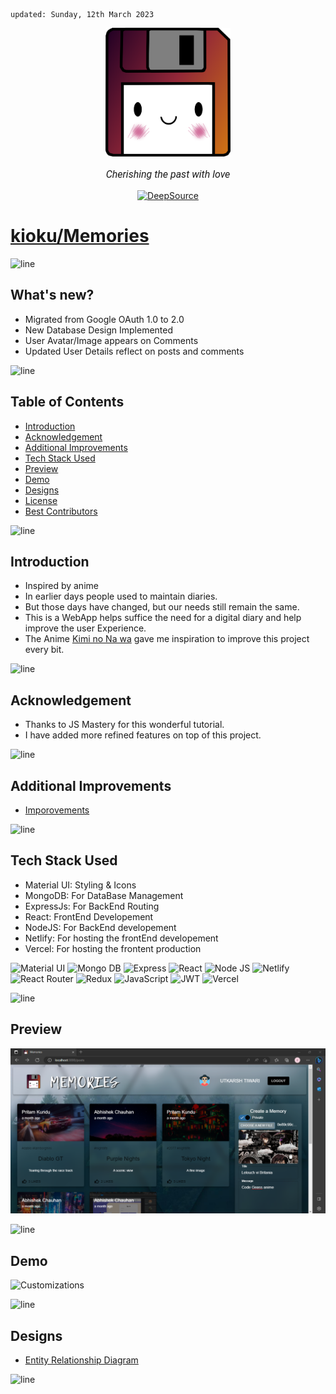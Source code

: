     updated: Sunday, 12th March 2023

<div align=center>
    <a href="https://memories-pritam.vercel.app">
        <img width=200 src="assets/icon.png" alt="Memories">
    </a>
    <p style="font-family: roboto, calibri; font-size:12pt; font-style:italic"> Cherishing the past with love </p>
    <a href="https://deepsource.io/gh/warmachine028/memories/?ref=repository-badge">
        <img src="https://deepsource.io/gh/warmachine028/memories.svg/?label=active+issues&show_trend=true&token=yo-jfXJvA6yZ9Kbag8WQCuj2)](https://deepsource.io/gh/warmachine028/memories/?ref=repository-badge" alt="DeepSource">
    </a>
</div>

# [kioku/Memories](http://localhost:3000/posts)

![line]

## What's new?

-   Migrated from Google OAuth 1.0 to 2.0
-   New Database Design Implemented
-   User Avatar/Image appears on Comments
-   Updated User Details reflect on posts and comments

![line]

## Table of Contents

-   [Introduction](#introduction)
-   [Acknowledgement](#acknowledgement)
-   [Additional Improvements](#additional-improvements)
-   [Tech Stack Used](#tech-stack-used)
-   [Preview](#preview)
-   [Demo](#demo)
-   [Designs](#designs)
-   [License](#license)
-   [Best Contributors](#best-contributors)

![line]

## Introduction

-   Inspired by anime
-   In earlier days people used to maintain diaries.
-   But those days have changed, but our needs still remain the same.
-   This is a WebApp helps suffice the need for a digital diary and help improve the user Experience.
-   The Anime [Kimi no Na wa](https://en.wikipedia.org/wiki/Your_Name) gave me inspiration to improve this project every bit.

![line]

## Acknowledgement

-   Thanks to JS Mastery for this wonderful tutorial.
-   I have added more refined features on top of this project.

![line]

## Additional Improvements

- [Imporovements](./client/README.md)

![line]

## Tech Stack Used

-   Material UI: Styling & Icons
-   MongoDB: For DataBase Management
-   ExpressJs: For BackEnd Routing
-   React: FrontEnd Developement
-   NodeJS: For BackEnd developement
-   Netlify: For hosting the frontEnd developement
-   Vercel: For hosting the frontent production

![Material UI](https://img.shields.io/badge/Material--UI-0081CB?style=for-the-badge&logo=material-ui&logoColor=white) ![Mongo DB](https://img.shields.io/badge/MongoDB-4EA94B?style=for-the-badge&logo=mongodb&logoColor=white) ![Express](https://img.shields.io/badge/Express.js-404D59?style=for-the-badge) ![React](https://img.shields.io/badge/react-%2320232a.svg?style=for-the-badge&logo=react&logoColor=%2361DAFB)
![Node JS](https://img.shields.io/badge/Node.js-43853D?style=for-the-badge&logo=node.js&logoColor=white) ![Netlify](https://img.shields.io/badge/netlify-%23000000.svg?style=for-the-badge&logo=netlify&logoColor=#00C7B7) ![React Router](https://img.shields.io/badge/React_Router-CA4245?style=for-the-badge&logo=react-router&logoColor=white) ![Redux](https://img.shields.io/badge/Redux-593D88?style=for-the-badge&logo=redux&logoColor=white)
![JavaScript](https://img.shields.io/badge/javascript-%23323330.svg?style=for-the-badge&logo=javascript&logoColor=%23F7DF1E) ![JWT](https://img.shields.io/badge/json%20web%20tokens-323330?style=for-the-badge&logo=json-web-tokens&logoColor=pink) ![Vercel](https://img.shields.io/badge/Vercel-000000?style=for-the-badge&logo=vercel&logoColor=white)

![line]

## Preview

![alt](./assets/banner01.png)

![line]

## Demo

![Customizations](assets/demo.gif)

<!-- ![line]

## Upcomming

-   New Database schema -->

![line]

## Designs

-    [Entity Relationship Diagram](https://drive.google.com/file/d/1_U648R_8eAd_Q5kThbBbBhMlY6gk5g00/view?usp=sharing)

![line]

[line]: https://user-images.githubusercontent.com/75939390/137615281-3a875960-92cc-407f-97fe-fd2319bdb252.png
